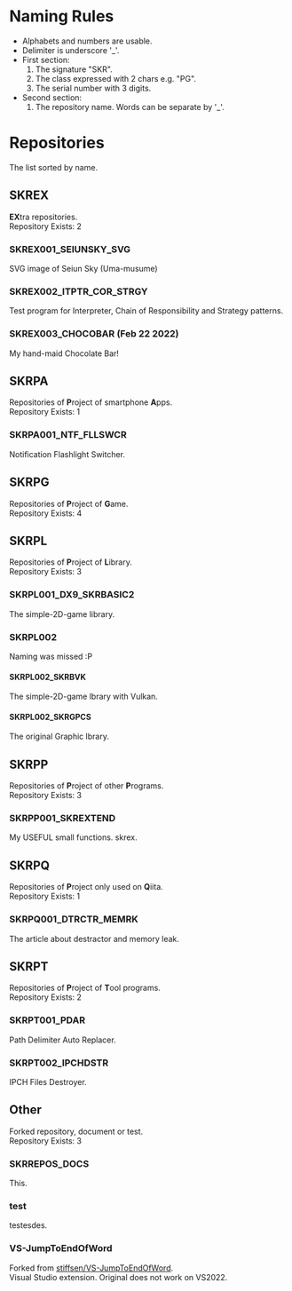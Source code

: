 # Naming Rules
* Alphabets and numbers are usable.
* Delimiter is underscore '_'.
* First section:
  1. The signature "SKR".
  1. The class expressed with 2 chars e.g. "PG".
  1. The serial number with 3 digits.
* Second section:
  1. The repository name. Words can be separate by '_'.


# Repositories
The list sorted by name.


## SKREX
**EX**tra repositories.<br/>
Repository Exists: 2

### SKREX001_SEIUNSKY_SVG
SVG image of Seiun Sky (Uma-musume)
### SKREX002_ITPTR_COR_STRGY
Test program for Interpreter, Chain of Responsibility and Strategy patterns. 
### SKREX003_CHOCOBAR (Feb 22 2022)
My hand-maid Chocolate Bar!


## SKRPA
Repositories of **P**roject of smartphone **A**pps.<br />
Repository Exists: 1

### SKRPA001_NTF_FLLSWCR
Notification Flashlight Switcher.


## SKRPG
Repositories of **P**roject of **G**ame.<br/>
Repository Exists: 4

### [](SKRPG001_CRLANE (Private))
### [](SKRPG002_KKTL (Private))
### [](SKRPG003_BSO (Private))
### [](SKRPG004_KRBS (Private))


## SKRPL
Repositories of **P**roject of **L**ibrary.<br/>
Repository Exists: 3

### SKRPL001_DX9_SKRBASIC2
The simple-2D-game library.
### SKRPL002
Naming was missed :P
#### SKRPL002_SKRBVK
The simple-2D-game lbrary with Vulkan.
#### SKRPL002_SKRGPCS
The original Graphic lbrary.


## SKRPP
Repositories of **P**roject of other **P**rograms.<br/>
Repository Exists: 3

### SKRPP001_SKREXTEND
My USEFUL small functions. skrex.


## SKRPQ
Repositories of **P**roject only used on **Q**iita.<br/>
Repository Exists: 1

### SKRPQ001_DTRCTR_MEMRK
The article about destractor and memory leak.


## SKRPT
Repositories of **P**roject of **T**ool programs.<br/>
Repository Exists: 2

### SKRPT001_PDAR
Path Delimiter Auto Replacer.
### SKRPT002_IPCHDSTR
IPCH Files Destroyer.


## Other
Forked repository, document or test.<br/>
Repository Exists: 3

### SKRREPOS_DOCS
This.
### test
testesdes.
### VS-JumpToEndOfWord
Forked from [stiffsen/VS-JumpToEndOfWord](https://github.com/stiffsen/VS-JumpToEndOfWord).<br/>
Visual Studio extension. Original does not work on VS2022.



